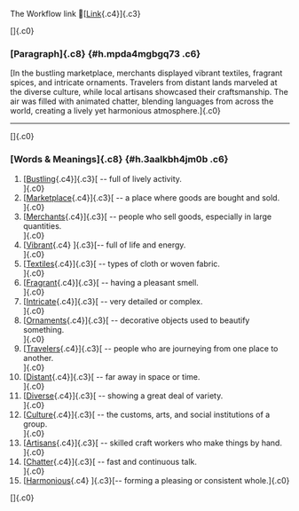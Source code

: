 The Workflow link
👏[[Link](https://www.google.com/url?q=http://www.google.com&sa=D&source=editors&ust=1759141524005131&usg=AOvVaw118r0HQLYh6d5tPe8bJjGo){.c4}]{.c3}

[]{.c0}

### [Paragraph]{.c8} {#h.mpda4mgbgq73 .c6}

[In the bustling marketplace, merchants displayed vibrant textiles,
fragrant spices, and intricate ornaments. Travelers from distant lands
marveled at the diverse culture, while local artisans showcased their
craftsmanship. The air was filled with animated chatter, blending
languages from across the world, creating a lively yet harmonious
atmosphere.]{.c0}

------------------------------------------------------------------------

[]{.c0}

### [Words & Meanings]{.c8} {#h.3aalkbh4jm0b .c6}

1.  [[Bustling](https://www.google.com/url?q=http://www.google.com&sa=D&source=editors&ust=1759141524006004&usg=AOvVaw2TuAEBfimZEsSY0Fz8YJRx){.c4}]{.c3}[ --
    full of lively activity.\
    ]{.c0}
2.  [[Marketplace](https://www.google.com/url?q=http://www.google.com&sa=D&source=editors&ust=1759141524006157&usg=AOvVaw3zwJrZPDtPghK4a8r77xsQ){.c4}]{.c3}[ --
    a place where goods are bought and sold.\
    ]{.c0}
3.  [[Merchants](https://www.google.com/url?q=http://www.google.com&sa=D&source=editors&ust=1759141524006310&usg=AOvVaw3BpD92d8jWWIEN3V5Kmdjs){.c4}]{.c3}[ --
    people who sell goods, especially in large quantities.\
    ]{.c0}
4.  [[Vibrant](https://www.google.com/url?q=http://www.google.com&sa=D&source=editors&ust=1759141524006502&usg=AOvVaw1NLmZ_P5iDvA2piix-NF1y){.c4}
    ]{.c3}[-- full of life and energy.\
    ]{.c0}
5.  [[Textiles](https://www.google.com/url?q=http://www.google.com&sa=D&source=editors&ust=1759141524006613&usg=AOvVaw1PMl7NQYV4TdFbdCaMKXV7){.c4}]{.c3}[ --
    types of cloth or woven fabric.\
    ]{.c0}
6.  [[Fragrant](https://www.google.com/url?q=http://www.google.com&sa=D&source=editors&ust=1759141524006723&usg=AOvVaw0xR06Mivrzh4FtOh89tlw8){.c4}]{.c3}[ --
    having a pleasant smell.\
    ]{.c0}
7.  [[Intricate](https://www.google.com/url?q=http://www.google.com&sa=D&source=editors&ust=1759141524006831&usg=AOvVaw0wUJ8oBAnsPX6Ez9UknP1c){.c4}]{.c3}[ --
    very detailed or complex.\
    ]{.c0}
8.  [[Ornaments](https://www.google.com/url?q=http://www.google.com&sa=D&source=editors&ust=1759141524006954&usg=AOvVaw1uS5AF20eRSUHG3cfDsEuV){.c4}]{.c3}[ --
    decorative objects used to beautify something.\
    ]{.c0}
9.  [[Travelers](https://www.google.com/url?q=http://www.google.com&sa=D&source=editors&ust=1759141524007077&usg=AOvVaw0DFwhMCh_LqFp8RaUU_E8T){.c4}]{.c3}[ --
    people who are journeying from one place to another.\
    ]{.c0}
10. [[Distant](https://www.google.com/url?q=http://www.google.com&sa=D&source=editors&ust=1759141524007212&usg=AOvVaw259_5_mZLvCtR_Cua0HQJI){.c4}]{.c3}[ --
    far away in space or time.\
    ]{.c0}
11. [[Diverse](https://www.google.com/url?q=http://www.google.com&sa=D&source=editors&ust=1759141524007327&usg=AOvVaw2xIcpVtZPEZj_tcJTj4x3w){.c4}]{.c3}[ --
    showing a great deal of variety.\
    ]{.c0}
12. [[Culture](https://www.google.com/url?q=http://www.google.com&sa=D&source=editors&ust=1759141524007450&usg=AOvVaw3FqmT0VLNXUaoG-FjXXQBm){.c4}]{.c3}[ --
    the customs, arts, and social institutions of a group.\
    ]{.c0}
13. [[Artisans](https://www.google.com/url?q=http://www.google.com&sa=D&source=editors&ust=1759141524007602&usg=AOvVaw1wca2BK7neDJkL9yfOtEic){.c4}]{.c3}[ --
    skilled craft workers who make things by hand.\
    ]{.c0}
14. [[Chatter](https://www.google.com/url?q=http://www.google.com&sa=D&source=editors&ust=1759141524007731&usg=AOvVaw030W7UXYKpf7XFLwX30eXq){.c4}]{.c3}[ --
    fast and continuous talk.\
    ]{.c0}
15. [[Harmonious](https://www.google.com/url?q=http://www.google.com&sa=D&source=editors&ust=1759141524007903&usg=AOvVaw2hQM8j4-ZLQcUiFKJ8pQJV){.c4}
    ]{.c3}[-- forming a pleasing or consistent whole.]{.c0}

[]{.c0}
